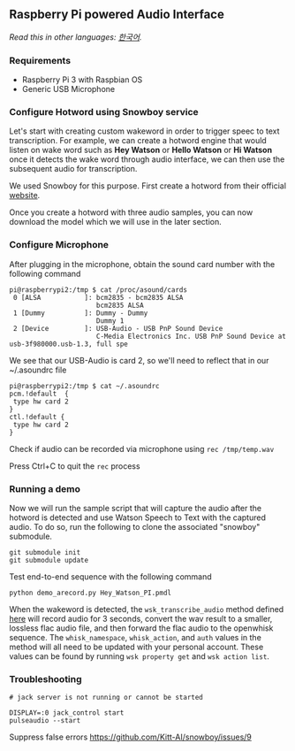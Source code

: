 ## Raspberry Pi powered Audio Interface
*Read this in other languages: [한국어](README-ko.md).*

### Requirements
- Raspberry Pi 3 with Raspbian OS
- Generic USB Microphone

### Configure Hotword using Snowboy service
Let's start with creating custom wakeword in order to trigger speec to text transcription. For example, we can create a hotword engine that would listen on wake word such as **Hey Watson** or **Hello Watson** or **Hi Watson** once it detects the wake word through audio interface, we can then use the subsequent audio for transcription.

We used Snowboy for this purpose. First create a hotword from their official [website](https://snowboy.kitt.ai/).

Once you create a hotword with three audio samples, you can now download the model which we will use in the later section.

### Configure Microphone
After plugging in the microphone, obtain the sound card number with the following command
```
pi@raspberrypi2:/tmp $ cat /proc/asound/cards
 0 [ALSA           ]: bcm2835 - bcm2835 ALSA
                      bcm2835 ALSA
 1 [Dummy          ]: Dummy - Dummy
                      Dummy 1
 2 [Device         ]: USB-Audio - USB PnP Sound Device
                      C-Media Electronics Inc. USB PnP Sound Device at usb-3f980000.usb-1.3, full spe
```

We see that our USB-Audio is card 2, so we'll need to reflect that in our ~/.asoundrc file
```
pi@raspberrypi2:/tmp $ cat ~/.asoundrc
pcm.!default  {
 type hw card 2
}
ctl.!default {
 type hw card 2
}
```


Check if audio can be recorded via microphone using
`rec /tmp/temp.wav`

Press Ctrl+C to quit the `rec` process

### Running a demo
Now we will run the sample script that will capture the audio after the hotword is detected and use Watson Speech to Text with the captured audio.
To do so, run the following to clone the associated "snowboy" submodule.
```
git submodule init
git submodule update
```

Test end-to-end sequence with the following command
```
python demo_arecord.py Hey_Watson_PI.pmdl
```

When the wakeword is detected, the `wsk_transcribe_audio` method defined [here](https://github.com/kkbankol-ibm/snowboy/blob/26f49a6a12088f2c2797d68db5ef7eda88798deb/examples/Python/snowboydecoder.py#L61:L77) will record audio for 3 seconds, convert the wav result to a smaller, lossless flac audio file, and then forward the flac audio to the openwhisk sequence. The `whisk_namespace`, `whisk_action`, and `auth` values in the method will all need to be updated with your personal account. These values can be found by running `wsk property get` and `wsk action list`.

### Troubleshooting
```
# jack server is not running or cannot be started

DISPLAY=:0 jack_control start
pulseaudio --start
```

Suppress false errors
https://github.com/Kitt-AI/snowboy/issues/9
